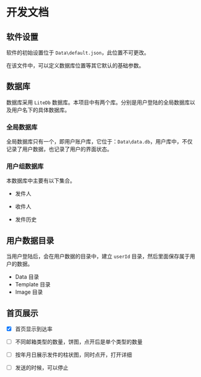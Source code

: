 # 开发文档

## 软件设置

软件的初始设置位于 `Data\default.json`，此位置不可更改。

在该文件中，可以定义数据库位置等其它默认的基础参数。

## 数据库

数据库采用 `LiteDb` 数据库。本项目中有两个库。分别是用户登陆的全局数据库以及用户名下的具体数据库。

### 全局数据库

全局数据库只有一个，即用户账户库，它位于：`Data\data.db`，用户库中，不仅记录了用户数据，也记录了用户的界面状态。

### 用户组数据库

本数据库中主要有以下集合。

- 发件人

- 收件人

- 发件历史

## 用户数据目录

当用户登陆后，会在用户数据的目录中，建立 `userId` 目录，然后里面保存属于用户的数据。

- Data 目录
- Template 目录
- Image 目录

## 首页展示

- [x] 首页显示到达率
- [ ] 不同邮箱类型的数量，饼图，点开后是单个类型的数量
- [ ] 按年月日展示发件的柱状图，同时点开，打开详细
- [ ] 发送的时候，可以停止

